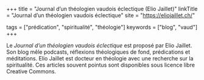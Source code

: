 +++
title = "Journal d’un théologien vaudois éclectique (Elio Jaillet)"
linkTitle = "Journal d’un théologien vaudois éclectique"
site = "https://eliojaillet.ch/"

tags = ["prédication", "spiritualité", "théologie"]
keywords = ["blog", "vaud"]
+++

Le *Journal d’un théologien vaudois éclectique* est proposé par Elio Jaillet. Son blog mêle podcasts, réflexions théologiques de fond, prédications et méditations. Elio Jaillet est docteur en théologie avec une recherche sur la spiritualité. Ces articles souvent pointus sont disponibles sous licence libre Creative Commons.
